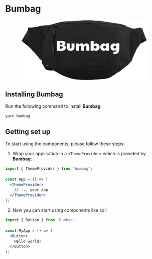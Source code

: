 # Bumbag

<p align="center"><img src="./bumbag.png" width="400px"></img></p>

## Installing Bumbag

Run the following command to install **Bumbag**:

```curl
yarn bumbag
```

## Getting set up

To start using the components, please follow these steps:

1. Wrap your application in a `<ThemeProvider>` which is provided by **Bumbag**:

```jsx
import { ThemeProvider } from 'bumbag';

const App = () => (
  <ThemeProvider>
    // ... your app
  </ThemeProvider>
);
```

2. Now you can start using components like so!:

```jsx
import { Button } from 'bumbag';

const MyApp = () => (
  <Button>
    Hello world!
  </Button>
);
```
